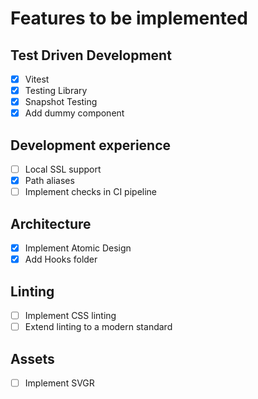 # Features to be implemented

## Test Driven Development
- [x] Vitest
- [x] Testing Library
- [x] Snapshot Testing
- [x] Add dummy component

## Development experience
- [ ] Local SSL support
- [x] Path aliases
- [ ] Implement checks in CI pipeline

## Architecture
- [x] Implement Atomic Design
- [x] Add Hooks folder

## Linting
- [ ] Implement CSS linting
- [ ] Extend linting to a modern standard

## Assets
- [ ] Implement SVGR
